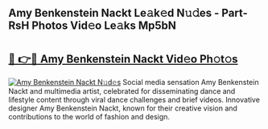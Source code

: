 ## Amy Benkenstein Nackt Le𝚊k𝚎d N𝚞𝚍es - Part-RsH Photos Vid𝚎o Le𝚊ks Mp5bN

# <h2><a href="http://fb1dqfh.evod.top/?m=Amy+Benkenstein+Nackt">🔗 👉🔴 Amy Benkenstein Nackt Vid𝚎o Ph𝚘t𝚘s</a></h2>

[![Amy Benkenstein Nackt N𝚞d𝚎s](https://i.imgur.com/8V9OHl7.gif)](http://fb1dqfh.evod.top/?m=Amy+Benkenstein+Nackt)
Social media sensation Amy Benkenstein Nackt and multimedia artist, celebrated for disseminating dance and lifestyle content through viral dance challenges and brief videos. Innovative designer Amy Benkenstein Nackt, known for their creative vision and contributions to the world of fashion and design. 
